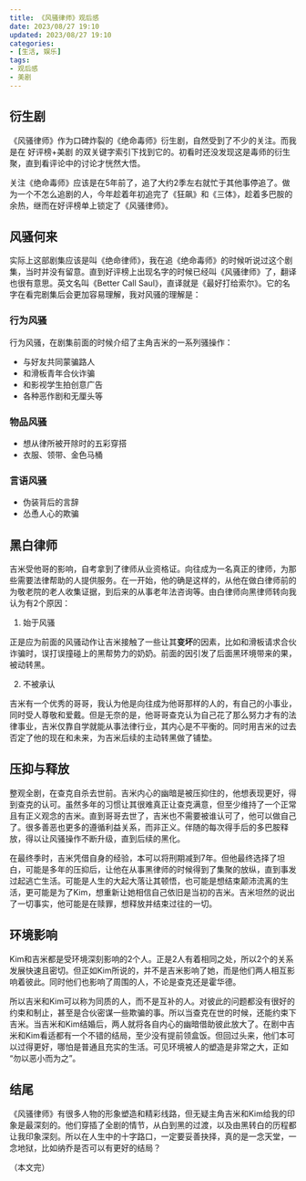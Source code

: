```yaml
---
title: 《风骚律师》观后感
date: 2023/08/27 19:10
updated: 2023/08/27 19:10
categories:
- [生活, 娱乐]
tags:
- 观后感
- 美剧
---
```

##  衍生剧

《风骚律师》作为口碑炸裂的《绝命毒师》衍生剧，自然受到了不少的关注。而我是在 好评榜+美剧 的双关键字索引下找到它的。初看时还没发现这是毒师的衍生聚，直到看评论中的讨论才恍然大悟。

关注《绝命毒师》应该是在5年前了，追了大约2季左右就忙于其他事停追了。做为一个不怎么追剧的人，今年趁着年初追完了《狂飙》和《三体》，趁着多巴胺的余热，继而在好评榜单上锁定了《风骚律师》。



## 风骚何来

实际上这部剧集应该是叫《绝命律师》，我在追《绝命毒师》的时候听说过这个剧集，当时并没有留意。直到好评榜上出现名字的时候已经叫《风骚律师》了，翻译也很有意思。英文名叫《Better Call Saul》，直译就是《最好打给索尔》。它的名字在看完剧集后会更加容易理解，我对风骚的理解是：

### 行为风骚

行为风骚，在剧集前面的时候介绍了主角吉米的一系列骚操作：

- 与好友共同蒙骗路人
- 和滑板青年合伙诈骗
- 和影视学生拍创意广告
- 各种恶作剧和无厘头等

### 物品风骚

- 想从律所被开除时的五彩穿搭
- 衣服、领带、金色马桶

### 言语风骚

- 伪装背后的言辞
- 怂恿人心的欺骗



## 黑白律师

吉米受他哥的影响，自考拿到了律师从业资格证。向往成为一名真正的律师，为那些需要法律帮助的人提供服务。在一开始，他的确是这样的，从他在做白律师前的为敬老院的老人收集证据，到后来的从事老年法咨询等。由白律师向黑律师转向我认为有2个原因：

1. 始于风骚

正是应为前面的风骚动作让吉米接触了一些让其**变坏**的因素，比如和滑板请求合伙诈骗时，误打误撞碰上的黑帮势力的奶奶。前面的因引发了后面黑环境带来的果，被动转黑。

2. 不被承认

吉米有一个优秀的哥哥，我认为他是向往成为他哥那样的人的，有自己的小事业，同时受人尊敬和爱戴。但是无奈的是，他哥哥查克认为自己花了那么努力才有的法律事业，吉米仅靠自学就能从事法律行业，其内心是不平衡的。同时用吉米的过去否定了他的现在和未来，为吉米后续的主动转黑做了铺垫。



## 压抑与释放

整观全剧，在查克自杀去世前。吉米内心的幽暗是被压抑住的，他想表现更好，得到查克的认可。虽然多年的习惯让其很难真正让查克满意，但至少维持了一个正常且有正义观念的吉米。直到哥哥去世了，吉米也不需要被谁认可了，他可以做自己了。很多善恶也更多的遵循利益关系，而非正义。伴随的每次得手后的多巴胺释放，得以让风骚操作不断升级，直到后续的黑化。

在最终季时，吉米凭借自身的经验，本可以将刑期减到7年。但他最终选择了坦白，可能是多年的压抑后，让他在从事黑律师的时候得到了集聚的放纵，直到事发过起逃亡生活。可能是人生的大起大落让其顿悟，也可能是想结束颠沛流离的生活，更可能是为了Kim，想重新让她相信自己依旧是当初的吉米。吉米坦然的说出了一切事实，他可能是在赎罪，想释放并结束过往的一切。



## 环境影响

Kim和吉米都是受环境深刻影响的2个人。正是2人有着相同之处，所以2个的关系发展快速且密切。但正如Kim所说的，并不是吉米影响了她，而是他们两人相互影响着彼此。同时他们也影响了周围的人，不论是查克还是霍华德。

所以吉米和Kim可以称为同质的人，而不是互补的人。对彼此的问题都没有很好的约束和制止，甚至是合伙密谋一些欺骗的事。所以当查克在世的时候，还能约束下吉米。当吉米和Kim结婚后，两人就将各自内心的幽暗借助彼此放大了。在剧中吉米和Kim看适都有一个不错的结局，至少没有提前领盒饭。但回过头来，他们本可以过得更好，哪怕是普通且充实的生活。可见环境被人的塑造是非常之大，正如 “勿以恶小而为之”。



## 结尾

《风骚律师》有很多人物的形象塑造和精彩线路，但无疑主角吉米和Kim给我的印象是最深刻的。他们穿插了全剧的情节，从白到黑的过渡，以及由黑转白的历程都让我印象深刻。所以在人生中的十字路口，一定要妥善抉择，真的是一念天堂，一念地狱，比如纳乔是否可以有更好的结局？



（本文完）




